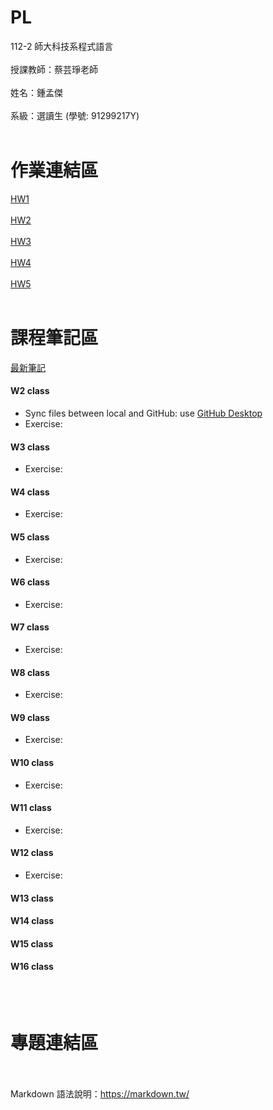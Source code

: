 # PL
112-2 師大科技系程式語言<br><br>
授課教師：蔡芸琤老師<br><br>
姓名：鍾孟傑<br><br>
系級：選讀生 (學號: 91299217Y)<br><br>

# 作業連結區
[HW1](https://github.com/bomb1000/PL/blob/main/02_Homework/PL_HW1/HW_1.ipynb)
<br><br>
[HW2](https://github.com/bomb1000/PL/blob/main/02_Homework/PL_HW2/HW_2.ipynb)
<br><br>
[HW3](https://github.com/bomb1000/PL/tree/main/PL_HW3)
<br><br>
[HW4](https://github.com/bomb1000/PL/tree/main/PL_HW4)
<br><br>
[HW5](https://github.com/bomb1000/PL/tree/main/PL_HW5)
<br><br>


# 課程筆記區
[最新筆記](https://hackmd.io/@bomb1000/rJYwKQD2p)

#### W2 class
- Sync files between local and GitHub: use [GitHub Desktop](https://desktop.github.com/)
- Exercise: 
  
#### W3 class
- Exercise: 
#### W4 class
- Exercise: 
#### W5 class
- Exercise: 
#### W6 class
- Exercise: 
#### W7 class
- Exercise: 
#### W8 class
- Exercise: 
#### W9 class
- Exercise: 
#### W10 class
- Exercise: 
#### W11 class
- Exercise: 
#### W12 class
- Exercise: 
#### W13 class

#### W14 class

#### W15 class

#### W16 class


<br><br>

# 專題連結區
<br><br>
Markdown 語法說明：https://markdown.tw/<br><br>
